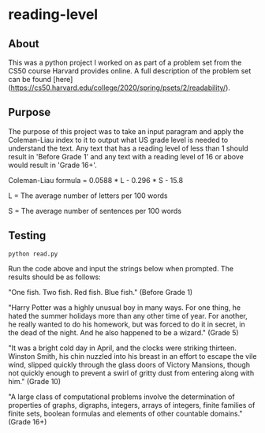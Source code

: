 # reading-level

## About
This was a python project I worked on as part of a problem set from the CS50 course Harvard provides online. A full description of the problem set can be found [here] (https://cs50.harvard.edu/college/2020/spring/psets/2/readability/).

## Purpose
The purpose of this project was to take an input paragram and apply the Coleman-Liau index to it to output what US grade level
is needed to understand the text. Any text that has a reading level of less than 1 should result in 'Before Grade 1' and any text
with a reading level of 16 or above would result in 'Grade 16+'.

Coleman-Liau formula = 0.0588 * L - 0.296 * S - 15.8

L = The average number of letters per 100 words

S = The average number of sentences per 100 words

## Testing

```python read.py```

Run the code above and input the strings below when prompted. The results should be as follows:

"One fish. Two fish. Red fish. Blue fish." (Before Grade 1)

"Harry Potter was a highly unusual boy in many ways. For one thing, he hated the summer holidays more than any other time of year. For another, he really wanted to do his homework, but was forced to do it in secret, in the dead of the night. And he also happened to be a wizard." (Grade 5)

"It was a bright cold day in April, and the clocks were striking thirteen. Winston Smith, his chin nuzzled into his breast in an effort to escape the vile wind, slipped quickly through the glass doors of Victory Mansions, though not quickly enough to prevent a swirl of gritty dust from entering along with him." (Grade 10)

"A large class of computational problems involve the determination of properties of graphs, digraphs, integers, arrays of integers, finite families of finite sets, boolean formulas and elements of other countable domains." (Grade 16+)
